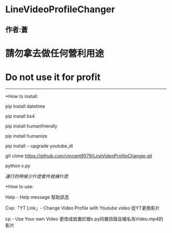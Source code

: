 # LineVideoProfileChanger
作者:蒼
-------------
# 請勿拿去做任何營利用途
# Do not use it for profit
-------------
*How to install:

pip install datetime

pip install bs4

pip install humanfriendly

pip install humanize

pip install --upgrade youtube_dl

git clone https://github.com/vincent9579/LineVideoProfileChanger.git

python x.py

_運行的時候少什麼套件就補什麼_

*How to use:

Help - Help message 幫助訊息

Cvp:「YT Link」- Change Video Profile with Youtube video 從YT更換影片

cp - Use Your own Video 更改成放置於跟x.py同層目錄且檔名為Video.mp4的影片


